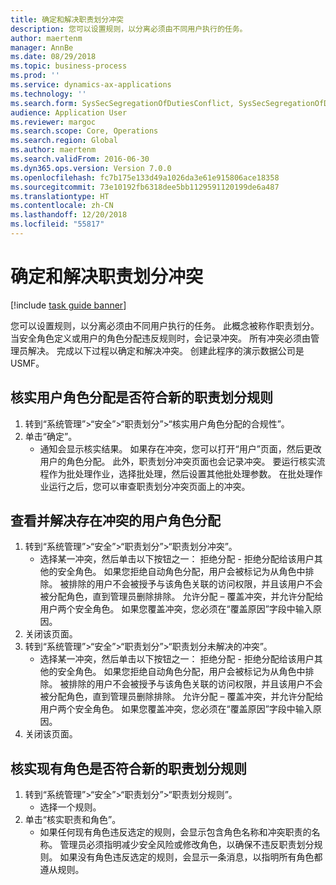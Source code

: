```yaml
---
title: 确定和解决职责划分冲突
description: 您可以设置规则，以分离必须由不同用户执行的任务。
author: maertenm
manager: AnnBe
ms.date: 08/29/2018
ms.topic: business-process
ms.prod: ''
ms.service: dynamics-ax-applications
ms.technology: ''
ms.search.form: SysSecSegregationOfDutiesConflict, SysSecSegregationOfDutiesRule
audience: Application User
ms.reviewer: margoc
ms.search.scope: Core, Operations
ms.search.region: Global
ms.author: maertenm
ms.search.validFrom: 2016-06-30
ms.dyn365.ops.version: Version 7.0.0
ms.openlocfilehash: fc7b175e133d49a1026da3e61e915806ace18358
ms.sourcegitcommit: 73e10192fb6318dee5bb1129591120199de6a487
ms.translationtype: HT
ms.contentlocale: zh-CN
ms.lasthandoff: 12/20/2018
ms.locfileid: "55817"
---
```

# <a name="identify-and-resolve-conflicts-in-segregation-of-duties"></a>确定和解决职责划分冲突

[!include [task guide banner](../../includes/task-guide-banner.md)]

您可以设置规则，以分离必须由不同用户执行的任务。 此概念被称作职责划分。 当安全角色定义或用户的角色分配违反规则时，会记录冲突。 所有冲突必须由管理员解决。 完成以下过程以确定和解决冲突。 创建此程序的演示数据公司是 USMF。


## <a name="verify-whether-user-role-assignments-comply-with-new-rules-for-segregation-of-duties"></a>核实用户角色分配是否符合新的职责划分规则
1. 转到“系统管理”>“安全”>“职责划分”>“核实用户角色分配的合规性”。
2. 单击“确定”。
    * 通知会显示核实结果。      如果存在冲突，您可以打开“用户”页面，然后更改用户的角色分配。 此外，职责划分冲突页面也会记录冲突。     要运行核实流程作为批处理作业，选择批处理，然后设置其他批处理参数。 在批处理作业运行之后，您可以审查职责划分冲突页面上的冲突。  

## <a name="view-and-resolve-conflicting-user-role-assignments"></a>查看并解决存在冲突的用户角色分配
1. 转到“系统管理”>“安全”>“职责划分”>“职责划分冲突”。
    * 选择某一冲突，然后单击以下按钮之一：     拒绝分配 - 拒绝分配给该用户其他的安全角色。 如果您拒绝自动角色分配，用户会被标记为从角色中排除。 被排除的用户不会被授予与该角色关联的访问权限，并且该用户不会被分配角色，直到管理员删除排除。      允许分配 – 覆盖冲突，并允许分配给用户两个安全角色。 如果您覆盖冲突，您必须在“覆盖原因”字段中输入原因。  
2. 关闭该页面。
3. 转到“系统管理”>“安全”>“职责划分”>“职责划分未解决的冲突”。
    * 选择某一冲突，然后单击以下按钮之一：     拒绝分配 - 拒绝分配给该用户其他的安全角色。 如果您拒绝自动角色分配，用户会被标记为从角色中排除。 被排除的用户不会被授予与该角色关联的访问权限，并且该用户不会被分配角色，直到管理员删除排除。      允许分配 – 覆盖冲突，并允许分配给用户两个安全角色。 如果您覆盖冲突，您必须在“覆盖原因”字段中输入原因。    
4. 关闭该页面。

## <a name="verify-whether-existing-roles-comply-with-new-rules-for-segregation-of-duties"></a>核实现有角色是否符合新的职责划分规则
1. 转到“系统管理”>“安全”>“职责划分”>“职责划分规则”。
    * 选择一个规则。  
2. 单击“核实职责和角色”。
    * 如果任何现有角色违反选定的规则，会显示包含角色名称和冲突职责的名称。 管理员必须指明减少安全风险或修改角色，以确保不违反职责划分规则。      如果没有角色违反选定的规则，会显示一条消息，以指明所有角色都遵从规则。  

